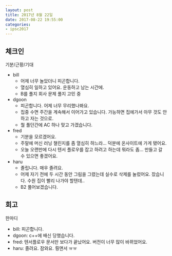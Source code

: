```yaml
---
layout: post
title: 2017년 8월 22일
date: 2017-08-22 19:55:00
categories:
- ipsc2017
---
```


## 체크인

기분/근황/기대

* bill
  * 어제 너무 놀았더니 피곤합니다.
  * 열심히 일하고 있어요. 운동하고 남는 시간에.
  * B를 풀지 회사 문제 풀지 고민 중
* dgoon
  * 피곤합니다. 어제 너무 무리했나봐요.
  * 집중 수면 주간을 계속해서 이어가고 있습니다. 가능하면 집에가서 아무 것도 안하고 자는 것으로.
  * 뭘 풀던간에 AC 하나 맞고 가겠습니다.
* fred
  * 기분을 모르겠어요.
  * 주말에 머신 러닝 챌린지를 좀 열심히 하느라... 덕분에 온사이트에 가게 됐어요.
  * 오늘 오랜만에 다시 텐서 플로우를 잡고 하려고 하는데 뭐라도 좀... 만들고 갈 수 있으면 좋겠어요.
* haru
  * 졸립니다. 매우 졸려요.
  * 어제 자기 전에 두 시간 동안 그림을 그렸는데 실수로 삭제를 눌렀어요. 잤습니다. 수원 집이 빨리 나가야 할텐데..
  * B2 풀어보겠습니다.

## 회고

한마디

* bill: 피곤합니다.
* dgoon: c++에 배신 당했습니다.
* fred: 텐서플로우 문서만 보다가 끝났어요. 버전이 너무 많이 바뀌었어요.
* haru: 졸려요. 잠와요. 뤙앤서 ㅠㅠ
